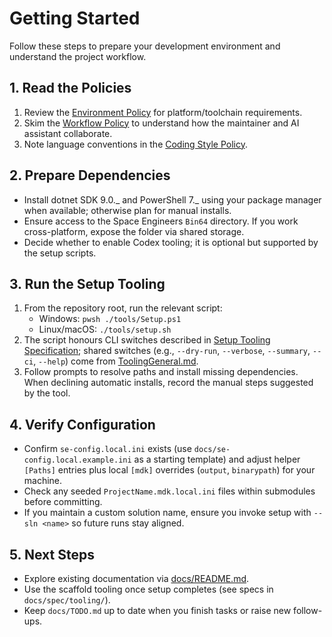 # Getting Started

Follow these steps to prepare your development environment and understand the project workflow.

## 1. Read the Policies

1. Review the [Environment Policy](policy/Environment.md) for platform/toolchain requirements.
2. Skim the [Workflow Policy](policy/Workflow.md) to understand how the maintainer and AI assistant collaborate.
3. Note language conventions in the [Coding Style Policy](policy/CodingStyle.md).

## 2. Prepare Dependencies

- Install dotnet SDK 9.0._ and PowerShell 7._ using your package manager when available; otherwise plan for manual installs.
- Ensure access to the Space Engineers `Bin64` directory. If you work cross-platform, expose the folder via shared storage.
- Decide whether to enable Codex tooling; it is optional but supported by the setup scripts.

## 3. Run the Setup Tooling

1. From the repository root, run the relevant script:
   - Windows: `pwsh ./tools/Setup.ps1`
   - Linux/macOS: `./tools/setup.sh`
2. The script honours CLI switches described in [Setup Tooling Specification](spec/tooling/SetupTooling.md); shared switches (e.g., `--dry-run`, `--verbose`, `--summary`, `--ci`, `--help`) come from [ToolingGeneral.md](spec/tooling/ToolingGeneral.md).
3. Follow prompts to resolve paths and install missing dependencies. When declining automatic installs, record the manual steps suggested by the tool.

## 4. Verify Configuration

- Confirm `se-config.local.ini` exists (use `docs/se-config.local.example.ini` as a starting template) and adjust helper `[Paths]` entries plus local `[mdk]` overrides (`output`, `binarypath`) for your machine.
- Check any seeded `ProjectName.mdk.local.ini` files within submodules before committing.
- If you maintain a custom solution name, ensure you invoke setup with `--sln <name>` so future runs stay aligned.

## 5. Next Steps

- Explore existing documentation via [docs/README.md](README.md).
- Use the scaffold tooling once setup completes (see specs in `docs/spec/tooling/`).
- Keep `docs/TODO.md` up to date when you finish tasks or raise new follow-ups.
